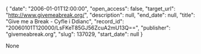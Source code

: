 {
  "date": "2006-01-01T12:00:00", 
  "open_access": false, 
  "target_url": "http://www.givemeabreak.org/", 
  "description": null, 
  "end_date": null, 
  "title": "Give me a Break - Cyfle i Ddianc", 
  "record_id": "20060101T120000/LsFKeT85GJ56ZcuA2mU13Q==", 
  "publisher": "givemeabreak.org", 
  "slug": 137029, 
  "start_date": null
}

None